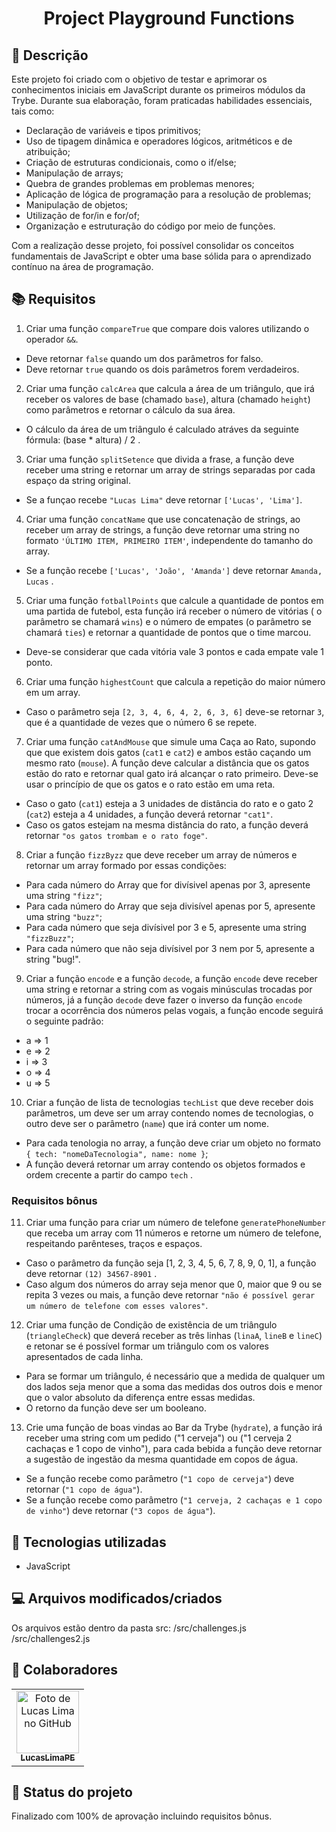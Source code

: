 <h1 align="center">Project Playground Functions</h1>

## :memo: Descrição
Este projeto foi criado com o objetivo de testar e aprimorar os conhecimentos iniciais em JavaScript durante os primeiros módulos da Trybe. Durante sua elaboração, foram praticadas habilidades essenciais, tais como:

* Declaração de variáveis e tipos primitivos;
* Uso de tipagem dinâmica e operadores lógicos, aritméticos e de atribuição;
* Criação de estruturas condicionais, como o if/else;
* Manipulação de arrays;
* Quebra de grandes problemas em problemas menores;
* Aplicação de lógica de programação para a resolução de problemas;
* Manipulação de objetos;
* Utilização de for/in e for/of;
* Organização e estruturação do código por meio de funções.

Com a realização desse projeto, foi possível consolidar os conceitos fundamentais de JavaScript e obter uma base sólida para o aprendizado contínuo na área de programação.

## :books: Requisitos 
1. Criar uma função `compareTrue` que compare dois valores utilizando o operador `&&`.
  - Deve retornar `false` quando um dos parâmetros for falso.
  - Deve retornar `true` quando os dois parâmetros forem verdadeiros.

2. Criar uma função `calcArea` que calcula a área de um triângulo, que irá receber os valores de base (chamado `base`), altura (chamado `height`) como parâmetros e retornar o cálculo da sua área. 
  - O cálculo da área de um triângulo é calculado atráves da seguinte fórmula: (base * altura) / 2 .

3. Criar uma função `splitSetence` que divida a frase, a função deve receber uma string e retornar um array de strings separadas por cada espaço da string original.
  - Se a funçao recebe `"Lucas Lima"` deve retornar `['Lucas', 'Lima']`.

4. Criar uma função `concatName` que use concatenação de strings, ao receber um array de strings, a função deve retornar uma string no formato `'ÚLTIMO ITEM, PRIMEIRO ITEM'`, independente do tamanho do array.
  - Se a função recebe `['Lucas', 'João', 'Amanda']` deve retornar `Amanda, Lucas` .

5. Criar uma função `fotballPoints` que calcule a quantidade de pontos em uma partida de futebol, esta função irá receber o número de vitórias ( o parâmetro se chamará `wins`) e o número de empates (o parâmetro se chamará `ties`) e retornar a quantidade de pontos que o time marcou.
  - Deve-se considerar que cada vitória vale 3 pontos e cada empate vale 1 ponto.

6. Criar uma função `highestCount` que calcula a repetição do maior número em um array.
  - Caso o parâmetro seja `[2, 3, 4, 6, 4, 2, 6, 3, 6]` deve-se retornar `3`, que é a quantidade de vezes que o número 6 se repete.

7. Criar uma função `catAndMouse` que simule uma Caça ao Rato, supondo que que existem dois gatos (`cat1` e `cat2`) e ambos estão caçando um mesmo rato (`mouse`). A função deve calcular a distância que os gatos estão do rato e retornar qual gato irá alcançar o rato primeiro. Deve-se usar o princípio de que os gatos  e o rato estão em uma reta.
  - Caso o gato (`cat1`) esteja a 3 unidades de distância do rato e o gato 2 (`cat2`) esteja a 4 unidades, a função deverá retornar `"cat1"`.
  - Caso os gatos estejam na mesma distância do rato, a função deverá retornar `"os gatos trombam e o rato foge"`.

8. Criar a função `fizzByzz` que deve receber um array de números e retornar um array formado por essas condições:
  - Para cada número do Array que for divísivel apenas por 3, apresente uma string `"fizz"`;
  - Para cada número do Array que seja divisível apenas por 5, apresente uma string `"buzz"`;
  - Para cada número que seja divísivel por 3 e 5, apresente uma string `"fizzBuzz"`;
  - Para cada número que não seja divísivel por 3 nem por 5, apresente a string "bug!".

9. Criar a função `encode` e a função `decode`, a função `encode` deve receber uma string e retornar a string com as vogais minúsculas trocadas por números, já a função `decode` deve fazer o inverso da função `encode` trocar a ocorrência dos números pelas vogais, a função encode seguirá o seguinte padrão:
  - a => 1
  - e => 2
  - i => 3
  - o => 4
  - u => 5

10. Criar a função de lista de tecnologias `techList` que deve receber dois parâmetros, um deve ser um array contendo nomes de tecnologias, o outro deve ser o parâmetro (`name`) que irá conter um nome.
  - Para cada tenologia no array, a função deve criar um objeto no formato `{ tech: "nomeDaTecnologia", name: nome }`;
  - A função deverá retornar um array contendo os objetos formados e ordem crecente a partir do campo `tech` .

### Requisitos bônus

11. Criar uma função para criar um número de telefone `generatePhoneNumber` que receba um array com 11 números e retorne um número de telefone, respeitando parênteses, traços e espaços.
  - Caso o parâmetro da função seja [1, 2, 3, 4, 5, 6, 7, 8, 9, 0, 1], a função deve retornar `(12) 34567-8901` .
  - Caso algum dos números do array seja menor que 0, maior que 9 ou se repita 3 vezes ou mais, a função deve retornar `"não é possível gerar um número de telefone com esses valores"`.

12. Criar uma função de Condição de existência de um triângulo (`triangleCheck`) que deverá receber as três linhas (`linaA`, `lineB` e `lineC`) e retonar se é possível formar um triângulo com os valores apresentados de cada linha.
  - Para se formar um triângulo, é necessário que a medida de qualquer um dos lados seja menor que a soma das medidas dos outros dois e menor que o valor absoluto da diferença entre essas medidas.
  - O retorno da função deve ser um booleano.

13. Crie uma função de boas vindas ao Bar da Trybe (`hydrate`), a função irá receber uma string com um pedido ("1 cerveja") ou ("1 cerveja 2 cachaças e 1 copo de vinho"), para cada bebida a função deve retornar a sugestão de ingestão da mesma quantidade em copos de água.
  - Se a função recebe como parâmetro (`"1 copo de cerveja"`) deve retornar (`"1 copo de água"`).
  - Se a função recebe como parâmetro (`"1 cerveja, 2 cachaças e 1 copo de vinho"`) deve retornar (`"3 copos de água"`).

## :wrench: Tecnologias utilizadas
* JavaScript

## :computer: Arquivos modificados/criados
  Os arquivos estão dentro da pasta src:
  /src/challenges.js
  /src/challenges2.js

## :handshake: Colaboradores
<table>
  <tr>
    <td align="center">
      <a href="https://github.com/LucasLimaPE">
        <img src="https://avatars.githubusercontent.com/u/94488633?s=400&u=c0fc6e9a64565b85fc249c1b7a302c7b674ff785&v=4" width="100px;" alt="Foto de Lucas Lima no GitHub"/><br>
        <sub>
          <b>LucasLimaPE</b>
        </sub>
      </a>
    </td>
  </tr>
</table>

## :dart: Status do projeto

Finalizado com 100% de aprovação incluindo requisitos bônus.
